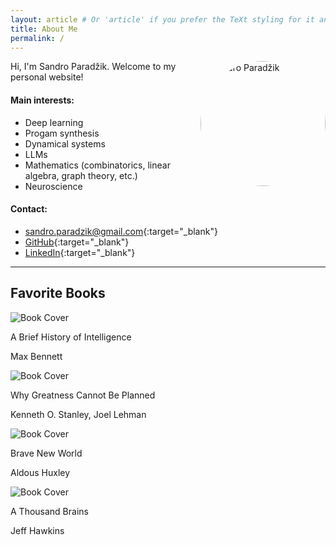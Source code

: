 ```yaml
---
layout: article # Or 'article' if you prefer the TeXt styling for it and it fits
title: About Me
permalink: /
---
```


<!-- Add this image block -->
<img src="/assets/images/sandro.jpg" alt="Sandro Paradžik" style="float: right; margin: 0 0 1em 1em; width: 200px; border-radius: 50%;"> 
<!-- Adjust width, border-radius, and margins as needed -->
<!-- For float: left, use margin: 0 1em 1em 0; -->

Hi, I'm Sandro Paradžik. Welcome to my personal website!

#### Main interests:

* Deep learning
* Progam synthesis
* Dynamical systems
* LLMs
* Mathematics (combinatorics, linear algebra, graph theory, etc.)
* Neuroscience

#### Contact:

*   [sandro.paradzik@gmail.com](mailto:sandro.paradzik@gmail.com){:target="_blank"}
*   [GitHub](https://github.com/sandropa){:target="_blank"}
*   [LinkedIn](https://www.linkedin.com/in/sandropa/){:target="_blank"}

---

## Favorite Books

<div class="book-cards-container">
  <div class="book-card">
    <img src="/assets/images/book_a_brief_history_of_intelligence.png" alt="Book Cover">
    <div class="book-info">
      <p class="book-title">A Brief History of Intelligence</p>
      <p class="book-author">Max Bennett</p>
    </div>
  </div>
  <div class="book-card">
    <img src="/assets/images/book_why_greatness_cannot_be_planned.png" alt="Book Cover">
    <div class="book-info">
      <p class="book-title">Why Greatness Cannot Be Planned</p>
      <p class="book-author">Kenneth O. Stanley, Joel Lehman</p>
    </div>
  </div>
  <div class="book-card">
    <img src="/assets/images/book_brave_new_world.png" alt="Book Cover">
    <div class="book-info">
      <p class="book-title">Brave New World</p>
      <p class="book-author">Aldous Huxley</p>
    </div>
  </div>
  <div class="book-card">
    <img src="/assets/images/book_a_thousand_brains.png" alt="Book Cover">
    <div class="book-info">
      <p class="book-title">A Thousand Brains</p>
      <p class="book-author">Jeff Hawkins</p>
    </div>
  </div>
</div>


